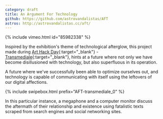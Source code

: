 ```yaml
---
category: draft
title: An Argument For Technology
github: https://github.com/astrovandalistas/AFT
astros: http://astrovandalistas.cc/aft/
---
```

{% include vimeo.html id="85982338" %}

Inspired by the exhibition's theme of technological afterglow, this project made during [Art Hack Day](http://www.arthackday.net/events/afterglow){:target="_blank"} - [Transmediale](http://www.transmediale.de/){:target="_blank"}, hints at a future where not only we have become disillusioned with technology, but also superfluous in its operation.

A future where we've successfully been able to optimize ourselves out, and technology is capable of communicating with itself using the leftovers of our digital affections.

{% include swipebox.html prefix="AFT-transmediale_0" %}

In this particular instance, a megaphone and a computer monitor discuss the aftermath of their relationship and existence using fatalistic texts scraped from search engines and social networking sites.
